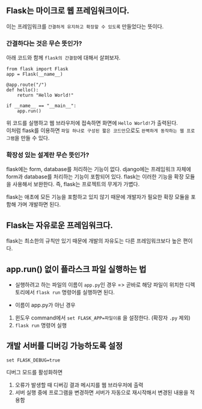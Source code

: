 ## Flask는 마이크로 웹 프레임워크이다. 

이는 프레임워크를 `간결하게 유지하고 확장할 수 있도록` 만들었다는 뜻이다. 

### 간결하다는 것은 무슨 뜻인가? 

아래 코드와 함께 `flask의 간결함`에 대해서 살펴보자. 

```
from flask import Flask
app = Flask(__name__)

@app.route("/")
def hello():
    return "Hello World!"

if __name__ == "__main__":
    app.run()

```

위 코드를 실행하고 웹 브라우저에 접속하면 화면에 `Hello World!`가 출력된다.  
이처럼 flask를 이용하면 `파일 하나로 구성된 짧은 코드만`으로도 `완벽하게 동작하는 웹 프로그램`을 만들 수 있다.  

### 확장성 있는 설계란 무슨 뜻인가? 

flask에는 form, database를 처리하는 기능이 없다. django에는 프레임워크 자체에 form과 database를 처리하는 기능이 포함되어 있다. 
flask는 이러한 기능을 확장 모듈을 사용해서 보완한다. 즉, flask는 프로젝트의 무게가 가볍다. 

flask는 애초에 모든 기능을 포함하고 있지 않기 때문에 개발자가 필요한 확장 모듈을 포함해 가며 개발하면 된다. 

## Flask는 자유로운 프레임워크다. 

flask는 최소한의 규칙만 있기 때문에 개발의 자유도는 다른 프레임워크보다 높은 편이다. 

## app.run() 없이 플라스크 파일 실행하는 법

- 실행하려고 하는 파일의 이름이 `app.py`인 경우
=> 곧바로 해당 파일이 위치한 디렉토리에서 `flask run` 명령어를 실행하면 된다. 

- 이름이 app.py가 아닌 경우 
1. 윈도우 command에서 `set FLASK_APP=파일이름` 을 설정한다. (확장자 `.py` 제외)
2. `flask run` 명령어 실행 

## 개발 서버를 디버깅 가능하도록 설정 

```
set FLASK_DEBUG=true 
```

디버그 모드를 활성화하면 
1. 오류가 발생할 때 디버깅 결과 메시지를 웹 브라우저에 출력
2. 서버 실행 중에 프로그램을 변경하면 서버가 자동으로 재시작해서 변경된 내용을 적용함 

